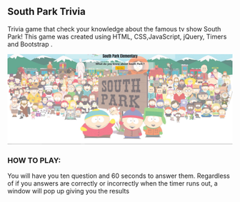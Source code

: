 ## South Park Trivia

Trivia game that check your knowledge  about the famous tv show South Park!
This game was created using HTML, CSS,JavaScript, jQuery, Timers and Bootstrap .




![](assets/images/Capture.JPG)



### HOW TO PLAY:
You will have you ten question and 60 seconds to answer them.
Regardless of if you answers are correctly or incorrectly when the timer runs out,
a window will pop up giving you the results

